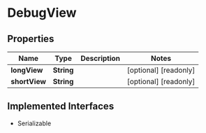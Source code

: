 

# DebugView


## Properties

Name | Type | Description | Notes
------------ | ------------- | ------------- | -------------
**longView** | **String** |  |  [optional] [readonly]
**shortView** | **String** |  |  [optional] [readonly]


## Implemented Interfaces

* Serializable


